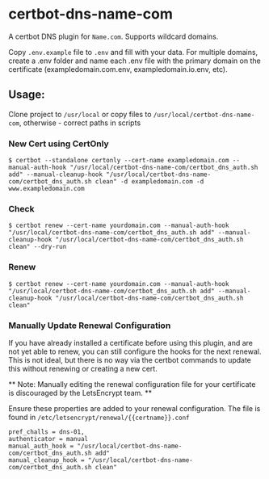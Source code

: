# certbot-dns-name-com

A certbot DNS plugin for `Name.com`. Supports wildcard domains.

Copy `.env.example` file to `.env` and fill with your data. For multiple domains, create a .env folder and name each .env file with the primary domain on the certificate (exampledomain.com.env, exampledomain.io.env, etc).

## Usage:

Clone project to `/usr/local` or copy files to `/usr/local/certbot-dns-name-com`, otherwise - correct paths in scripts

### New Cert using CertOnly

`$ certbot --standalone certonly --cert-name exampledomain.com --manual-auth-hook "/usr/local/certbot-dns-name-com/certbot_dns_auth.sh add" --manual-cleanup-hook "/usr/local/certbot-dns-name-com/certbot_dns_auth.sh clean" -d exampledomain.com -d www.exampledomain.com`

### Check
`$ certbot renew --cert-name yourdomain.com --manual-auth-hook "/usr/local/certbot-dns-name-com/certbot_dns_auth.sh add" --manual-cleanup-hook "/usr/local/certbot-dns-name-com/certbot_dns_auth.sh clean" --dry-run`

### Renew
`$ certbot renew --cert-name yourdomain.com --manual-auth-hook "/usr/local/certbot-dns-name-com/certbot_dns_auth.sh add" --manual-cleanup-hook "/usr/local/certbot-dns-name-com/certbot_dns_auth.sh clean"`

### Manually Update Renewal Configuration
If you have already installed a certificate before using this plugin, and are not yet able to renew, you can still configure the hooks for the next renewal. This is not ideal, but there is no way via the certbot commands to update this without renewing or creating a new cert.

** Note: Manually editing the renewal configuration file for your certificate is discouraged by the LetsEncrypt team. **

Ensure these properties are added to your renewal configuration. The file is found in `/etc/letsencrypt/renewal/{{certname}}.conf`
```
pref_challs = dns-01,
authenticator = manual
manual_auth_hook = "/usr/local/certbot-dns-name-com/certbot_dns_auth.sh add"
manual_cleanup_hook = "/usr/local/certbot-dns-name-com/certbot_dns_auth.sh clean"
```


